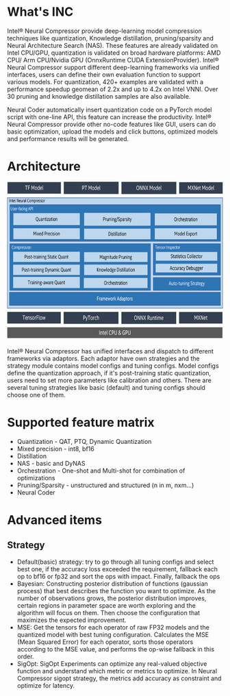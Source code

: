 
# What's INC
Intel® Neural Compressor provide deep-learning model compression techniques like quantization, Knowledge distillation, pruning/sparsity and Neural Architecture Search (NAS). These features are already validated on Intel CPU/GPU, quantization is validated on broad hardware platforms: AMD CPU/ Arm CPU/Nvidia GPU (OnnxRuntime CUDA ExtensionProvider). Intel® Neural Compressor support different deep-learning frameworks via unified interfaces, users can define their own evaluation function to support various models. For quantization, 420+ examples are validated with a performance speedup geomean of 2.2x and up to 4.2x on Intel VNNI. Over 30 pruning and knowledge distillation samples are also available. 

Neural Coder automatically insert quantization code on a PyTorch model script with one-line API, this feature can increase the productivity. Intel® Neural Compressor provide other no-code features like GUI, users can do basic optimization, upload the models and click buttons, optimized models and performance results will be generated.


# Architecture
<a target="_blank" href="../docs/imgs/architecture.png">
  <img src="../docs/imgs/architecture.png" alt="Architecture" width=914 height=370>
</a>

Intel® Neural Compressor has unified interfaces and dispatch to different frameworks via adaptors. Each adaptor have own strategies and the strategy module contains model configs and tuning configs. Model configs define the quantization approach, if it's post-training static quantization, users need to set more parameters like calibration and others. There are several tuning strategies like basic (default) and tuning configs should choose one of them.

# Supported feature matrix
* Quantization - QAT, PTQ, Dynamic Quantization
* Mixed precision - int8, bf16
* Distillation
* NAS - basic and DyNAS
* Orchestration - One-shot and Multi-shot for combination of optimizations
* Pruning/Sparsity - unstructured and structured (n in m, nxm...)
* Neural Coder

# Advanced items
## Strategy 
* Default(basic) strategy: try to go through all tuning configs and select best one, if the accuracy loss exceeded the requirement, fallback each op to bf16 or fp32 and sort the ops with impact. Finally, fallback the ops 
* Bayesian: Constructing posterior distribution of functions (gaussian process) that best describes the function you want to optimize. As the number of observations grows, the posterior distribution improves, certain regions in parameter space are worth exploring and the algorithm will focus on them. Then choose the configuration that maximizes the expected improvement.  
* MSE:  Get the tensors for each operator of raw FP32 models and the quantized model with best tuning configuration. Calculates the MSE (Mean Squared Error) for each operator, sorts those operators according to the MSE value, and performs the op-wise fallback in this order.
* SigOpt: SigOpt Experiments can optimize any real-valued objective function and understand which metric or metrics to optimize. In Neural Compressor sigopt strategy, the metrics add accuracy as constraint and optimize for latency.
